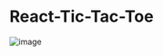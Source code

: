 # React-Tic-Tac-Toe
![image](https://github.com/corinachistol/React-Tic-Tac-Toe/assets/115491975/03be729e-fc05-4a3d-a828-a39807e518dd)
